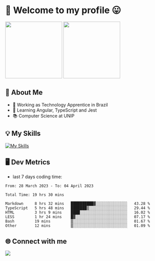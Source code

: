 # 🎉 Welcome to my profile 😛

<div>
  <img height="180em" src="https://github-readme-stats.vercel.app/api?username=VinicciusSantos&show_icons=true&icon_color=fff&include_all_commits=true&count_private=true&bg_color=30,0D1117,394AAB&title_color=fff&text_color=fff"/>
  <img height="180em" src="https://github-readme-stats.vercel.app/api/top-langs/?username=VinicciusSantos&langs_count=8&layout=compact&include_all_commits=true&count_private=true&bg_color=30,324295,324295&title_color=fff&text_color=fff"/>
</div>


## 📖 About Me
- 🔭 Working as Technology Apprentice in Brazil
- 🌱 Learning Angular, TypeScript and Jest
- 📚 Computer Science at UNIP

## 💡 My Skills

[![My Skills](https://skills.thijs.gg/icons?i=angular,react,html,css,sass,bootstrap,ts,js,nodejs,git,c,py,postgres)](https://github.com/VinicciusSantos)

## 🖥️ Dev Metrics

- last 7 days coding time:

<!--START_SECTION:waka-->

```text
From: 28 March 2023 - To: 04 April 2023

Total Time: 19 hrs 30 mins

Markdown     8 hrs 32 mins   ██████████▓░░░░░░░░░░░░░░   43.28 %
TypeScript   5 hrs 48 mins   ███████▒░░░░░░░░░░░░░░░░░   29.44 %
HTML         3 hrs 9 mins    ████░░░░░░░░░░░░░░░░░░░░░   16.02 %
LESS         1 hr 24 mins    █▓░░░░░░░░░░░░░░░░░░░░░░░   07.17 %
Bash         19 mins         ▒░░░░░░░░░░░░░░░░░░░░░░░░   01.67 %
Other        12 mins         ▒░░░░░░░░░░░░░░░░░░░░░░░░   01.09 %
```

<!--END_SECTION:waka-->

## 🌐 Connect with me

<a href="https://www.linkedin.com/in/vinicius-guedes-b817aa223/"><img src="https://img.shields.io/badge/LinkedIn-0077B5?style=for-the-badge&logo=linkedin&logoColor=white"/></a>

